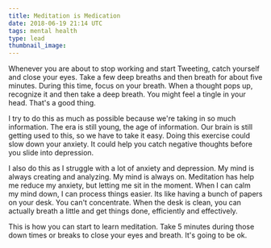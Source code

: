 ```yaml
---
title: Meditation is Medication
date: 2018-06-19 21:14 UTC
tags: mental health
type: lead
thumbnail_image:
---
```


Whenever you are about to stop working and start Tweeting, catch yourself and close your eyes.  Take a few deep breaths and then breath for about five minutes. During this time, focus on your breath. When a thought pops up, recognize it and then take a deep breath. You might feel a tingle in your head. That's a good thing.

I try to do this as much as possible because we're taking in so much information. The era is still young, the age of information. Our brain is still getting used to this, so we have to take it easy. Doing this exercise could slow down your anxiety. It could help you catch negative thoughts before you slide into depression.

I also do this as I struggle with a lot of anxiety and depression. My mind is always creating and analyzing. My mind is always on. Meditation has help me reduce my anxiety, but letting me sit in the moment. When I can calm my mind down, I can process things easier. Its like having a bunch of papers on your desk. You can't concentrate. When the desk is clean, you can actually breath a little and get things done, efficiently and effectively.

This is how you can start to learn meditation. Take 5 minutes during those down times or breaks to close your eyes and breath. It's going to be ok.
